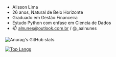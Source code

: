 - Alisson Lima
- 26 anos, Natural de Belo Horizonte
- Graduado em Gestão Financeira
- Estudo Python com enfase em Ciencia de Dados
- 📫 alnunes@outlook.com.br / @_aalnunes

![Anurag's GitHub stats](https://github-readme-stats.vercel.app/api?username=aalnunes&show_icons=true&theme=github_dark )

[![Top Langs](https://github-readme-stats.vercel.app/api/top-langs/?username=aalnunes&layout=compact)](https://github.com/anuraghazra/github-readme-stats)


